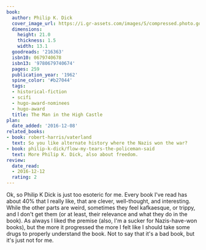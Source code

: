 ```yaml
---
book:
  author: Philip K. Dick
  cover_image_url: https://i.gr-assets.com/images/S/compressed.photo.goodreads.com/books/1448756803l/216363.jpg
  dimensions:
    height: 21.0
    thickness: 1.5
    width: 13.1
  goodreads: '216363'
  isbn10: 0679740678
  isbn13: '9780679740674'
  pages: 259
  publication_year: '1962'
  spine_color: '#b27044'
  tags:
  - historical-fiction
  - scifi
  - hugo-award-nominees
  - hugo-award
  title: The Man in the High Castle
plan:
  date_added: '2016-12-08'
related_books:
- book: robert-harris/vaterland
  text: So you like alternate history where the Nazis won the war?
- book: philip-k-dick/flow-my-tears-the-policeman-said
  text: More Philip K. Dick, also about freedom.
review:
  date_read:
  - 2016-12-12
  rating: 2
---
```


Ok, so Philip K Dick is just too esoteric for me. Every book I've read has about 40% that I really like, that are
clever, well-thought, and interesting. While the other parts are weird, sometimes they feel kafkaesque, or trippy, and I
don't get them (or at least, their relevance and what they do in the book). As always I liked the premise (also, I'm a
sucker for Nazis-have-won books), but the more it progressed the more I felt like I should take some drugs to properly
understand the book. Not to say that it's a bad book, but it's just not for me.
